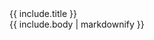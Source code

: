 <div class="card mb-3">
    <div class="card-header bg-green text-light">{{ include.title }}</div>
    <div class="card-body">
        {{ include.body | markdownify }}
    </div>
</div>
